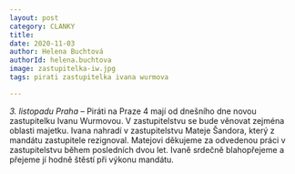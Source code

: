 ```yaml
---
layout: post
category: CLANKY
title: 
date: 2020-11-03
author: Helena Buchtová
authorId: helena.buchtova
image: zastupitelka-iw.jpg
tags: pirati zastupitelka ivana wurmova

---
```



*3. listopadu Praha* – Piráti na Praze 4 mají od dnešního dne novou zastupitelku Ivanu Wurmovou. V zastupitelstvu se bude věnovat zejména oblasti majetku. Ivana nahradí v zastupitelstvu Mateje Šandora, který z mandátu zastupitele rezignoval. Matejovi děkujeme za odvedenou práci v zastupitelstvu během posledních dvou let. Ivaně srdečně blahopřejeme a přejeme jí hodně štěstí při výkonu mandátu.
